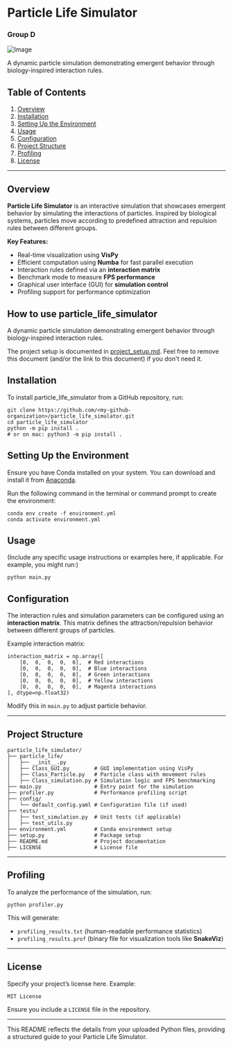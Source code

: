 # Particle Life Simulator
### Group D

![Image](https://github.com/user-attachments/assets/429ad1ea-9f57-467b-b22a-29f664bc4027)

A dynamic particle simulation demonstrating emergent behavior through biology-inspired interaction rules.

## Table of Contents
1. [Overview](#overview)
2. [Installation](#installation)
3. [Setting Up the Environment](#setting-up-the-environment)
4. [Usage](#usage)
5. [Configuration](#configuration)
6. [Project Structure](#project-structure)
7. [Profiling](#profiling)
8. [License](#license)

---

## Overview
**Particle Life Simulator** is an interactive simulation that showcases emergent behavior by simulating the interactions of particles. Inspired by biological systems, particles move according to predefined attraction and repulsion rules between different groups.

**Key Features:**
- Real-time visualization using **VisPy**
- Efficient computation using **Numba** for fast parallel execution
- Interaction rules defined via an **interaction matrix**
- Benchmark mode to measure **FPS performance**
- Graphical user interface (GUI) for **simulation control**
- Profiling support for performance optimization

## How to use particle_life_simulator
A dynamic particle simulation demonstrating emergent behavior through biology-inspired interaction rules.

The project setup is documented in [project_setup.md](project_setup.md). Feel free to remove this document (and/or the link to this document) if you don't need it.

## Installation
To install particle_life_simulator from a GitHub repository, run:

    git clone https://github.com/<my-github-organization>/particle_life_simulator.git
    cd particle_life_simulator
    python -m pip install .
    # or on mac: python3 -m pip install .

## Setting Up the Environment
Ensure you have Conda installed on your system. You can download and install it from [Anaconda](https://www.anaconda.com/).

Run the following command in the terminal or command prompt to create the environment:

    conda env create -f environment.yml
    conda activate environment.yml

## Usage
(Include any specific usage instructions or examples here, if applicable. For example, you might run:)

    python main.py

## Configuration
The interaction rules and simulation parameters can be configured using an **interaction matrix**. This matrix defines the attraction/repulsion behavior between different groups of particles.

Example interaction matrix:

    interaction_matrix = np.array([
        [0,  0,  0,  0,  0],  # Red interactions
        [0,  0,  0,  0,  0],  # Blue interactions
        [0,  0,  0,  0,  0],  # Green interactions
        [0,  0,  0,  0,  0],  # Yellow interactions
        [0,  0,  0,  0,  0],  # Magenta interactions
    ], dtype=np.float32)

Modify this in `main.py` to adjust particle behavior.

---

## Project Structure
    particle_life_simulator/
    ├── particle_life/
    │   ├── __init__.py
    │   ├── Class_GUI.py        # GUI implementation using VisPy
    │   ├── Class_Particle.py   # Particle class with movement rules
    │   ├── Class_simulation.py # Simulation logic and FPS benchmarking
    ├── main.py                 # Entry point for the simulation
    ├── profiler.py             # Performance profiling script
    ├── config/
    │   └── default_config.yaml # Configuration file (if used)
    ├── tests/
    │   ├── test_simulation.py  # Unit tests (if applicable)
    │   ├── test_utils.py
    ├── environment.yml         # Conda environment setup
    ├── setup.py                # Package setup
    ├── README.md               # Project documentation
    ├── LICENSE                 # License file

---

## Profiling
To analyze the performance of the simulation, run:

    python profiler.py

This will generate:
- `profiling_results.txt` (human-readable performance statistics)
- `profiling_results.prof` (binary file for visualization tools like **SnakeViz**)

---

## License
Specify your project’s license here. Example:

    MIT License

Ensure you include a `LICENSE` file in the repository.

---

This README reflects the details from your uploaded Python files, providing a structured guide to your Particle Life Simulator.
